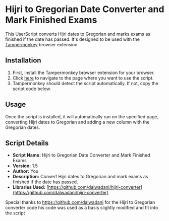 # Hijri to Gregorian Date Converter and Mark Finished Exams

This UserScript converts Hijri dates to Gregorian and marks exams as finished if the date has passed. It's designed to be used with the [Tampermonkey](https://www.tampermonkey.net/) browser extension.

## Installation

1. First, install the Tampermonkey browser extension for your browser.
2. Click [here](https://edugate.ksu.edu.sa/ksu/ui/student/final_exams/index/forwardFinalExams.faces) to navigate to the page where you want to use the script.
3. Tampermonkey should detect the script automatically. If not, copy the script code below.

## Usage

Once the script is installed, it will automatically run on the specified page, converting Hijri dates to Gregorian and adding a new column with the Gregorian dates.

## Script Details

- **Script Name:** Hijri to Gregorian Date Converter and Mark Finished Exams
- **Version:** 1.5
- **Author:** You
- **Description:** Convert Hijri dates to Gregorian and mark exams as finished if the date has passed.
- **Libraries Used:**  [https://github.com/dalwadani/hijri-converter](https://github.com/dalwadani/hijri-converter)

Special thanks to https://github.com/dalwadani for the Hijri to Gregorian converter code
his code was used as a basis slightly modified and fit into the script 
